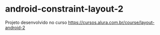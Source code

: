 # android-constraint-layout-2
Projeto desenvolvido no curso https://cursos.alura.com.br/course/layout-android-2
